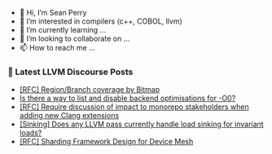 - 👋 Hi, I’m Sean Perry
- 👀 I’m interested in compilers (c++, COBOL, llvm)
- 🌱 I’m currently learning ...
- 💞️ I’m looking to collaborate on ...
- 📫 How to reach me ...

<!---
s66perry/s66perry is a ✨ special ✨ repository because its `README.md` (this file) appears on your GitHub profile.
You can click the Preview link to take a look at your changes.
--->
### 📕 Latest LLVM Discourse Posts

<!-- DISCOURSE-LLVM:START -->
- [[RFC] Region/Branch coverage by Bitmap](https://discourse.llvm.org/t/rfc-region-branch-coverage-by-bitmap/79629#post_2)
- [Is there a way to list and disable backend optimisations for -O0?](https://discourse.llvm.org/t/is-there-a-way-to-list-and-disable-backend-optimisations-for-o0/79633#post_2)
- [[RFC] Require discussion of impact to monorepo stakeholders when adding new Clang extensions](https://discourse.llvm.org/t/rfc-require-discussion-of-impact-to-monorepo-stakeholders-when-adding-new-clang-extensions/79613#post_6)
- [[Sinking] Does any LLVM pass currently handle load sinking for invariant loads?](https://discourse.llvm.org/t/sinking-does-any-llvm-pass-currently-handle-load-sinking-for-invariant-loads/79643#post_1)
- [[RFC] Sharding Framework Design for Device Mesh](https://discourse.llvm.org/t/rfc-sharding-framework-design-for-device-mesh/73533?page=7#post_126)
<!-- DISCOURSE-LLVM:END -->
